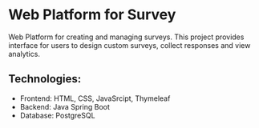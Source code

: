# Web Platform for Survey
Web Platform for creating and managing surveys. This project provides interface for users to design custom surveys, collect responses and view analytics.
## Technologies:
- Frontend: HTML, CSS, JavaSrcipt, Thymeleaf 
- Backend: Java Spring Boot
- Database: PostgreSQL
